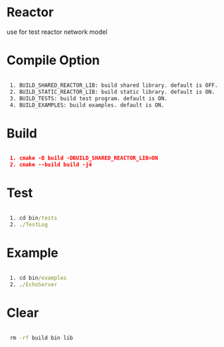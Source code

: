 # Reactor
use for test reactor network model

# Compile Option

``` cmd

 1. BUILD_SHARED_REACTOR_LIB: build shared library. default is OFF.
 2. BUILD_STATIC_REACTOR_LIB: build static library. default is ON.
 3. BUILD_TESTS: build test program. default is ON.
 4. BUILD_EXAMPLES: build examples. default is ON.

``` 

# Build

``` cmake

 1. cmake -B build -DBUILD_SHARED_REACTOR_LIB=ON
 2. cmake --build build -j4

```

# Test

``` cmd

 1. cd bin/tests
 2. ./TestLog

```

# Example

``` cmd

 1. cd bin/examples
 2. ./EchoServer

```

# Clear

``` cmd
 
 rm -rf build bin lib

```